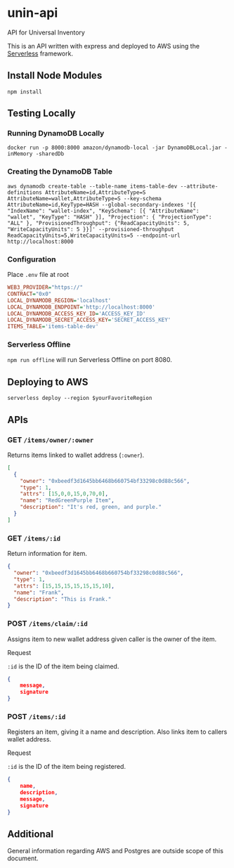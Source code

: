 # unin-api

API for Universal Inventory

This is an API written with express and deployed to AWS using the <a href="https://www.serverless.com/">Serverless</a> framework.

## Install Node Modules

```
npm install
```

## Testing Locally

### Running DynamoDB Locally

```shell
docker run -p 8000:8000 amazon/dynamodb-local -jar DynamoDBLocal.jar -inMemory -sharedDb
```

### Creating the DynamoDB Table

```shell
aws dynamodb create-table --table-name items-table-dev --attribute-definitions AttributeName=id,AttributeType=S AttributeName=wallet,AttributeType=S --key-schema AttributeName=id,KeyType=HASH --global-secondary-indexes '[{ "IndexName": "wallet-index", "KeySchema": [{ "AttributeName": "wallet", "KeyType": "HASH" }], "Projection": { "ProjectionType": "ALL" }, "ProvisionedThroughput": {"ReadCapacityUnits": 5, "WriteCapacityUnits": 5 }}]' --provisioned-throughput ReadCapacityUnits=5,WriteCapacityUnits=5 --endpoint-url http://localhost:8000
```

### Configuration

Place `.env` file at root

```ini
WEB3_PROVIDER="https://"
CONTRACT="0x0"
LOCAL_DYNAMODB_REGION='localhost'
LOCAL_DYNAMODB_ENDPOINT='http://localhost:8000'
LOCAL_DYNAMODB_ACCESS_KEY_ID='ACCESS_KEY_ID'
LOCAL_DYNAMODB_SECRET_ACCESS_KEY='SECRET_ACCESS_KEY'
ITEMS_TABLE='items-table-dev'
```

### Serverless Offline

`npm run offline` will run Serverless Offline on port 8080.

## Deploying to AWS

```shell
serverless deploy --region $yourFavoriteRegion
```

## APIs

### GET `/items/owner/:owner`

Returns items linked to wallet address (`:owner`).

```json
[
  {
    "owner": "0xbeedf3d1645bb6468b660754bf33298c0d88c566",
    "type": 1,
    "attrs": [15,0,0,15,0,70,0],
    "name": "RedGreenPurple Item",
    "description": "It's red, green, and purple."
  }
]
```

### GET `/items/:id`

Return information for item.

```json
{
  "owner": "0xbeedf3d1645bb6468b660754bf33298c0d88c566",
  "type": 1,
  "attrs": [15,15,15,15,15,15,10],
  "name": "Frank",
  "description": "This is Frank."
}
```

### POST `/items/claim/:id`

Assigns item to new wallet address given caller is the owner of the item.

Request

`:id` is the ID of the item being claimed.

```json
{
    message,
    signature
}
```

### POST `/items/:id`

Registers an item, giving it a name and description.  Also links item to callers wallet address.

Request

`:id` is the ID of the item being registered.

```json
{
    name,
    description,
    message,
    signature
}
```

## Additional

General information regarding AWS and Postgres are outside scope of this document.
